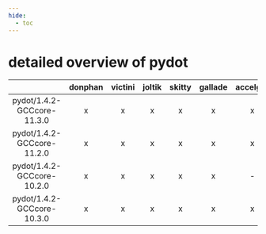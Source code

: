 ```yaml
---
hide:
  - toc
---
```


detailed overview of pydot
==========================

| |donphan|victini|joltik|skitty|gallade|accelgor|swalot|doduo|
| :---: | :---: | :---: | :---: | :---: | :---: | :---: | :---: | :---: |
|pydot/1.4.2-GCCcore-11.3.0|x|x|x|x|x|x|x|x|
|pydot/1.4.2-GCCcore-11.2.0|x|x|x|x|x|x|x|x|
|pydot/1.4.2-GCCcore-10.2.0|x|x|x|x|x|-|x|x|
|pydot/1.4.2-GCCcore-10.3.0|x|x|x|x|x|x|x|x|
